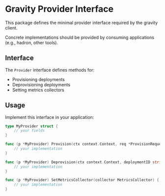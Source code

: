 # Gravity Provider Interface

This package defines the minimal provider interface required by the gravity client.

Concrete implementations should be provided by consuming applications (e.g., hadron, other tools).

## Interface

The `Provider` interface defines methods for:
- Provisioning deployments
- Deprovisioning deployments  
- Setting metrics collectors

## Usage

Implement this interface in your application:

```go
type MyProvider struct {
    // your fields
}

func (p *MyProvider) Provision(ctx context.Context, req *ProvisionRequest) (*Resource, error) {
    // your implementation
}

func (p *MyProvider) Deprovision(ctx context.Context, deploymentID string, reason DeprovisionReason) error {
    // your implementation
}

func (p *MyProvider) SetMetricsCollector(collector MetricsCollector) {
    // your implementation
}
```
